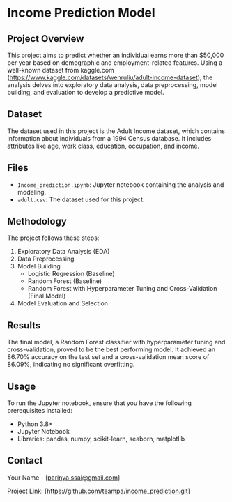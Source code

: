 # Income Prediction Model

## Project Overview

This project aims to predict whether an individual earns more than $50,000 per year based on demographic and employment-related features. Using a well-known dataset from kaggle.com (https://www.kaggle.com/datasets/wenruliu/adult-income-dataset), the analysis delves into exploratory data analysis, data preprocessing, model building, and evaluation to develop a predictive model.

## Dataset

The dataset used in this project is the Adult Income dataset, which contains information about individuals from a 1994 Census database. It includes attributes like age, work class, education, occupation, and income.

## Files

- `Income_prediction.ipynb`: Jupyter notebook containing the analysis and modeling.
- `adult.csv`: The dataset used for this project.

## Methodology

The project follows these steps:

1. Exploratory Data Analysis (EDA)
2. Data Preprocessing
3. Model Building
   - Logistic Regression (Baseline)
   - Random Forest (Baseline)
   - Random Forest with Hyperparameter Tuning and Cross-Validation (Final Model)
4. Model Evaluation and Selection

## Results

The final model, a Random Forest classifier with hyperparameter tuning and cross-validation, proved to be the best performing model. It achieved an 86.70% accuracy on the test set and a cross-validation mean score of 86.09%, indicating no significant overfitting.

## Usage

To run the Jupyter notebook, ensure that you have the following prerequisites installed:

- Python 3.8+
- Jupyter Notebook
- Libraries: pandas, numpy, scikit-learn, seaborn, matplotlib

## Contact

Your Name - [parinya.ssai@gmail.com]

Project Link: [https://github.com/teampa/income_prediction.git]
